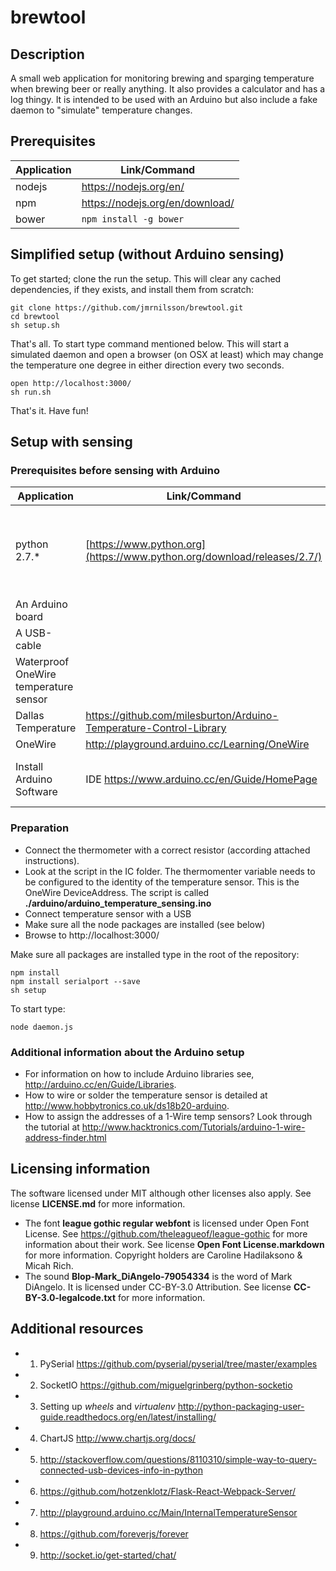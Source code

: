 # brewtool

## Description
A small web application for monitoring brewing and sparging temperature when brewing beer or really anything. It also provides a calculator and has a log thingy. It is intended to be used with an Arduino but also include a fake daemon to "simulate" temperature changes.

## Prerequisites 
Application | Link/Command 
------ | ------ 
nodejs | https://nodejs.org/en/ 
npm | https://nodejs.org/en/download/ 
bower | `npm install -g bower`

## Simplified setup (without Arduino sensing)
To get started; clone the run the setup. This will clear any cached dependencies, if they exists, and install them from scratch:

    git clone https://github.com/jmrnilsson/brewtool.git
    cd brewtool
    sh setup.sh

That's all. To start type command mentioned below. This will start a simulated daemon and open a browser (on OSX at least) which may change the temperature one degree in either direction every two seconds. 

    open http://localhost:3000/
    sh run.sh 
    
That's it. Have fun!

## Setup with sensing
### Prerequisites before sensing with Arduino
Application | Link/Command | Comment   
------ | ------ | ------
python 2.7.* | [https://www.python.org](https://www.python.org/download/releases/2.7/) | Only needed during build of SerialPort by node-gyp
An Arduino board | | 
A USB-cable | | 
Waterproof OneWire temperature sensor | | i.e. DS18B20, DS1822, DS1820
Dallas Temperature | https://github.com/milesburton/Arduino-Temperature-Control-Library | Library 
OneWire | http://playground.arduino.cc/Learning/OneWire | Library
Install Arduino Software | IDE https://www.arduino.cc/en/Guide/HomePage | Other tools can be used of course

### Preparation 
* Connect the thermometer with a correct resistor (according attached instructions). 
* Look at the script in the IC folder. The thermomenter variable needs to be configured to the identity of the temperature sensor. This is the OneWire DeviceAddress. The script is called __./arduino/arduino_temperature_sensing.ino__
* Connect temperature sensor with a USB
* Make sure all the node packages are installed (see below)
* Browse to http://localhost:3000/

Make sure all packages are installed type in the root of the repository:

    npm install
    npm install serialport --save
    sh setup

To start type:

    node daemon.js

### Additional information about the Arduino setup
* For information on how to include Arduino libraries see, http://arduino.cc/en/Guide/Libraries.
* How to wire or solder the temperature sensor is detailed at http://www.hobbytronics.co.uk/ds18b20-arduino.
* How to assign the addresses of a 1-Wire temp sensors? Look through the tutorial at http://www.hacktronics.com/Tutorials/arduino-1-wire-address-finder.html

## Licensing information
The software licensed under MIT although other licenses also apply. See license __LICENSE.md__ for more information.
* The font __league gothic regular webfont__ is licensed under Open Font License. See https://github.com/theleagueof/league-gothic for more information about their work. See license __Open Font License.markdown__ for more information. Copyright holders are Caroline Hadilaksono & Micah Rich.
* The sound __Blop-Mark_DiAngelo-79054334__ is the word of Mark DiAngelo. It is licensed under CC-BY-3.0 Attribution. See license __CC-BY-3.0-legalcode.txt__ for more information.

## Additional resources
+ 1. PySerial https://github.com/pyserial/pyserial/tree/master/examples
+ 2. SocketIO https://github.com/miguelgrinberg/python-socketio
+ 3. Setting up *wheels* and *virtualenv* http://python-packaging-user-guide.readthedocs.org/en/latest/installing/
+ 4. ChartJS http://www.chartjs.org/docs/
+ 5. http://stackoverflow.com/questions/8110310/simple-way-to-query-connected-usb-devices-info-in-python
+ 6. https://github.com/hotzenklotz/Flask-React-Webpack-Server/
+ 7. http://playground.arduino.cc/Main/InternalTemperatureSensor
+ 8. https://github.com/foreverjs/forever
+ 9. http://socket.io/get-started/chat/
